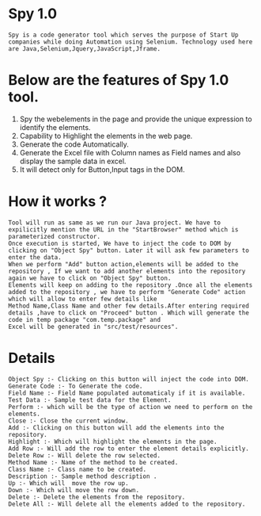# Spy 1.0

    Spy is a code generator tool which serves the purpose of Start Up companies while doing Automation using Selenium. Technology used here are Java,Selenium,Jquery,JavaScript,Jframe.

# Below are the features of Spy 1.0 tool.

1. Spy the webelements in the page and provide the unique expression to identify the elements.
2. Capability to Highlight the elements in the web page.
3. Generate the code Automatically.
4. Generate the Excel file with Column names as Field names and also display the sample data in excel.
5. It will detect only for Button,Input tags in the DOM.


# How it works ? 

	Tool will run as same as we run our Java project. We have to expilicitly mention the URL in the "StartBrowser" method which is parameterized constructor.
	Once execution is started, We have to inject the code to DOM by clicking on "Object Spy" button. Later it will ask few parameters to enter the data.
	When we perform "Add" button action,elements will be added to the repository , If we want to add another elements into the repository again we have to click on "Object Spy" button.
	Elements will keep on adding to the repository .Once all the elements added to the repository , we have to perform "Generate Code" action which will allow to enter few details like
	Method Name,Class Name and other few details.After entering required details ,have to click on "Proceed" button . Which will generate the code in temp package "com.temp.package" and
	Excel will be generated in "src/test/resources".

# Details
	Object Spy :- Clicking on this button will inject the code into DOM.
	Generate Code :- To Generate the code.
	Field Name :- Field Name populated automaticaly if it is available.
	Test Data :- Sample test data for the Element.
	Perform :- which will be the type of action we need to perform on the elements.
	Close :- Close the current window.
	Add :- Clicking on this button will add the elements into the repository.
	Highlight :- Which will highlight the elements in the page.
	Add Row :- Will add the row to enter the element details explicitly.
	Delete Row :- Will delete the row selected.
	Method Name :- Name of the method to be created.
	Class Name :- Class name to be created.
	Description :- Sample method description .
	Up :- Which will  move the row up.
	Down :- Which will move the row down.
	Delete :- Delete the elements from the repository.
	Delete All :- Will delete all the elements added to the repository.
